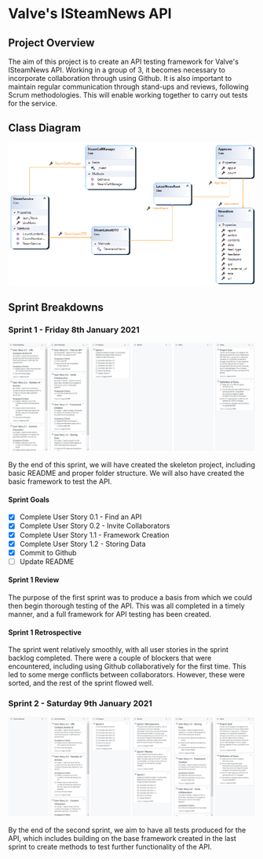 # Valve's ISteamNews API

## Project Overview

The aim of this project is to create an API testing framework for Valve's ISteamNews API. Working in a group of 3, it becomes necessary to incorporate collaboration through using Github. It is also important to maintain regular communication through stand-ups and reviews, following Scrum methodologies. This will enable working together to carry out tests for the service.

## Class Diagram

![image](https://github.com/Dragonkid1996/APIMiniProject/blob/Dom/Project%20Images/ClassDiagram.png)

## Sprint Breakdowns

### Sprint 1 - Friday 8th January 2021

![image](https://github.com/Dragonkid1996/APIMiniProject/blob/Dom/Project%20Images/BoardSprint1.PNG)



By the end of this sprint, we will have created the skeleton project, including basic README and proper folder structure. We will also have created the basic framework to test the API.

#### Sprint Goals

- [x] Complete User Story 0.1 - Find an API
- [x] Complete User Story 0.2 - Invite Collaborators
- [x] Complete User Story 1.1 - Framework Creation
- [x] Complete User Story 1.2 - Storing Data
- [x] Commit to Github
- [ ] Update README

#### Sprint 1 Review
The purpose of the first sprint was to produce a basis from which we could then begin thorough testing of the API. This was all completed in a timely manner, and a full framework for API testing has been created.

#### Sprint 1 Retrospective
The sprint went relatively smoothly, with all user stories in the sprint backlog completed. There were a couple of blockers that were encountered, including using Github collaboratively for the first time. This led to some merge conflicts between collaborators. However, these were sorted, and the rest of the sprint flowed well.



### Sprint 2 - Saturday 9th January 2021

![image](https://github.com/Dragonkid1996/APIMiniProject/blob/Dom/Project%20Images/BoardSprint2.PNG)

By the end of the second sprint, we aim to have all tests produced for the API, which includes building on the base framework created in the last sprint to create methods to test further functionality of the API.